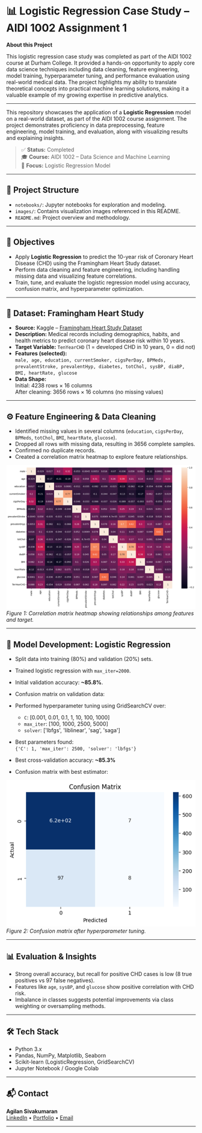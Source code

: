 # 📊 Logistic Regression Case Study – AIDI 1002 Assignment 1

**About this Project**

This logistic regression case study was completed as part of the AIDI 1002 course at Durham College. It provided a hands-on opportunity to apply core data science techniques including data cleaning, feature engineering, model training, hyperparameter tuning, and performance evaluation using real-world medical data. The project highlights my ability to translate theoretical concepts into practical machine learning solutions, making it a valuable example of my growing expertise in predictive analytics.

---

This repository showcases the application of a **Logistic Regression** model on a real-world dataset, as part of the AIDI 1002 course assignment. The project demonstrates proficiency in data preprocessing, feature engineering, model training, and evaluation, along with visualizing results and explaining insights.

> ✅ **Status:** Completed  
> 🎓 **Course:** AIDI 1002 – Data Science and Machine Learning  
> 🧠 **Focus:** Logistic Regression Model

---

## 📁 Project Structure

- `notebooks/`: Jupyter notebooks for exploration and modeling.
- `images/`: Contains visualization images referenced in this README.
- `README.md`: Project overview and methodology.

---

## 🎯 Objectives

- Apply **Logistic Regression** to predict the 10-year risk of Coronary Heart Disease (CHD) using the Framingham Heart Study dataset.
- Perform data cleaning and feature engineering, including handling missing data and visualizing feature correlations.
- Train, tune, and evaluate the logistic regression model using accuracy, confusion matrix, and hyperparameter optimization.

---

## 📂 Dataset: Framingham Heart Study

- **Source:** Kaggle – [Framingham Heart Study Dataset](https://www.kaggle.com/dileep070/heart-disease-prediction-using-logistic-regression)
- **Description:** Medical records including demographics, habits, and health metrics to predict coronary heart disease risk within 10 years.
- **Target Variable:** `TenYearCHD` (1 = developed CHD in 10 years, 0 = did not)
- **Features (selected):**  
  `male, age, education, currentSmoker, cigsPerDay, BPMeds, prevalentStroke, prevalentHyp, diabetes, totChol, sysBP, diaBP, BMI, heartRate, glucose`
- **Data Shape:**  
  Initial: 4238 rows × 16 columns  
  After cleaning: 3656 rows × 16 columns (no missing values)

---

## ⚙️ Feature Engineering & Data Cleaning

- Identified missing values in several columns (`education`, `cigsPerDay`, `BPMeds`, `totChol`, `BMI`, `heartRate`, `glucose`).
- Dropped all rows with missing data, resulting in 3656 complete samples.
- Confirmed no duplicate records.
- Created a correlation matrix heatmap to explore feature relationships.

![Correlation Matrix Heatmap](images/correlation_matrix_heatmap.png)  
*Figure 1: Correlation matrix heatmap showing relationships among features and target.*

---

## 🤖 Model Development: Logistic Regression

- Split data into training (80%) and validation (20%) sets.
- Trained logistic regression with `max_iter=2000`.
- Initial validation accuracy: **~85.8%**.
- Confusion matrix on validation data:


- Performed hyperparameter tuning using GridSearchCV over:
  - `C`: [0.001, 0.01, 0.1, 1, 10, 100, 1000]
  - `max_iter`: [100, 1000, 2500, 5000]
  - `solver`: ['lbfgs', 'liblinear', 'sag', 'saga']
- Best parameters found:  
  `{'C': 1, 'max_iter': 2500, 'solver': 'lbfgs'}`
- Best cross-validation accuracy: **~85.3%**
- Confusion matrix with best estimator:

![Confusion Matrix - Best Estimator](images/confusion_matrix_tuned.png)  
*Figure 2: Confusion matrix after hyperparameter tuning.*

---

## 📊 Evaluation & Insights

- Strong overall accuracy, but recall for positive CHD cases is low (8 true positives vs 97 false negatives).
- Features like `age`, `sysBP`, and `glucose` show positive correlation with CHD risk.
- Imbalance in classes suggests potential improvements via class weighting or oversampling methods.

---

## 🛠️ Tech Stack

- Python 3.x
- Pandas, NumPy, Matplotlib, Seaborn
- Scikit-learn (LogisticRegression, GridSearchCV)
- Jupyter Notebook / Google Colab

---

## 📬 Contact

**Agilan Sivakumaran**  
[LinkedIn](linkedin.com/in/agilan-sivakumaran/) • [Portfolio](http://agilan.io/) • [Email](mailto:agilan.sivakumaran@gmail.com)

---
